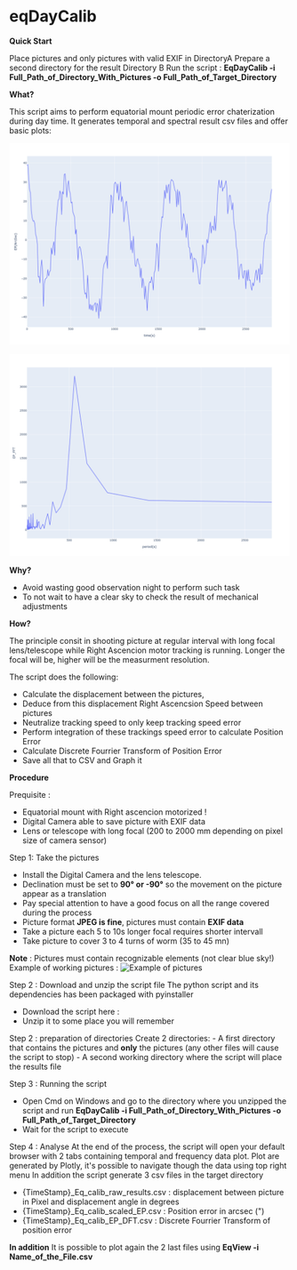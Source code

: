 # eqDayCalib

**Quick Start**

Place pictures and only pictures with valid EXIF in DirectoryA
Prepare a second directory for the result Directory B
Run the script : 
**EqDayCalib -i Full_Path_of_Directory_With_Pictures -o Full_Path_of_Target_Directory**

**What?**

This script aims to perform equatorial mount periodic error chaterization during day time.
It generates temporal and spectral result csv files and offer basic plots:

![Period Error Plot](https://github.com/Cloud-Tomat/eqDayCalib/blob/main/doc/Periodic_error.png)

![Period Error DFT](https://github.com/Cloud-Tomat/eqDayCalib/blob/main/doc/Dft.png)

**Why?**

- Avoid wasting good observation night to perform such task
- To not wait to have a clear sky to check the result of mechanical adjustments

**How?**

The principle consit in shooting picture at regular interval with long focal lens/telescope while Right Ascencion motor tracking is running. 
Longer the focal will be, higher will be the measurment resolution.

The script does the following:
- Calculate the displacement between the pictures,
- Deduce from this displacement Right Ascencsion Speed between pictures
- Neutralize tracking speed to only keep tracking speed error
- Perform integration of these trackings speed error  to calculate Position Error
- Calculate Discrete Fourrier Transform of Position Error
- Save all that to CSV and Graph it

**Procedure**

Prequisite :
- Equatorial mount with Right ascencion motorized !
- Digital Camera able to save picture with EXIF data
- Lens or telescope with long focal (200 to 2000 mm depending on pixel size of camera sensor)

Step 1: Take the pictures
- Install the Digital Camera and the lens telescope.
- Declination must be set to **90° or -90°** so the movement on the picture appear as a translation
- Pay special attention to have a good focus on all the range covered during the process
- Picture format **JPEG is fine**, pictures must contain **EXIF data**
- Take a picture each 5 to 10s longer focal requires shorter intervall
- Take picture to cover 3 to 4 turns of worm (35 to 45 mn)

**Note** : Pictures must contain recognizable elements (not clear blue sky!)
Example of working pictures :
![Example of pictures](https://github.com/Cloud-Tomat/eqDayCalib/blob/main/doc/DSC09710_pipp.gif)


Step 2 : Download and unzip the script file
The python script and its dependencies has been packaged with pyinstaller 
- Download the script here :
- Unzip it to some place you will remember 

Step 2 : preparation of directories
Create 2 directories:
      - A first directory that contains the pictures and **only** the pictures (any other files will cause the script to stop)
      - A second working directory where the script will place the results file

Step 3 : Running the script
- Open Cmd on Windows and go to the directory where you unzipped the script and run 
**EqDayCalib -i Full_Path_of_Directory_With_Pictures -o Full_Path_of_Target_Directory**
- Wait for the script to execute

Step 4 : Analyse
At the end of the process, the script will open your default browser with 2 tabs containing temporal and frequency data plot.
Plot are generated by Plotly, it's possible to navigate though the data using top right menu
In addition the script generate 3 csv files in the target directory
- {TimeStamp}_Eq_calib_raw_results.csv : displacement between picture in Pixel and  displacement angle in degrees
- {TimeStamp}_Eq_calib_scaled_EP.csv : Position error in arcsec (")
- {TimeStamp}_Eq_calib_EP_DFT.csv : Discrete Fourrier Transform of position error

**In addition**
It is possible to plot again the 2 last files using
**EqView -i Name_of_the_File.csv**








